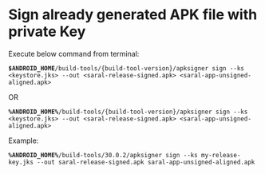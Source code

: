 # Sign already generated APK file with private Key

Execute below command from terminal:

**`$ANDROID_HOME`**`/build-tools/{build-tool-version}/apksigner sign --ks <keystore.jks> --out <saral-release-signed.apk> <saral-app-unsigned-aligned.apk>`

OR

**`%ANDROID_HOME%`**`/build-tools/{build-tool-version}/apksigner sign --ks <keystore.jks> --out <saral-release-signed.apk> <saral-app-unsigned-aligned.apk>`

Example:

**`%ANDROID_HOME%`**`/build-tools/30.0.2/apksigner sign --ks my-release-key.jks --out saral-release-signed.apk saral-app-unsigned-aligned.apk`

